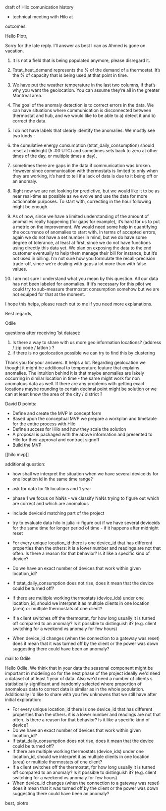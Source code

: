 draft of Hilo comunication history

- technical meeting with Hilo at

outcomes:


Hello Piotr,

Sorry for the late reply. I’ll answer as best I can as Ahmed is gone on vacation.

1.  It is not a field that is being populated anymore, please disregard it.
2.  Tstat_heat_demand represents the % of the demand of a thermostat. It’s the % of capacity that is being used at that point in time.
3.  We have put the weather temperature in the last two columns, if that’s why you want the geolocation. You can assume they’re all in the greater Montreal area.
4.  The goal of the anomaly detection is to correct errors in the data. We can have situations where communication is disconnected between thermostat and hub, and we would like to be able to a) detect it and b) correct the data.
5.  I do not have labels that clearly identify the anomalies. We mostly see two kinds :

1.  the cumulative energy consumption (tstat_daily_consumption) should reset at midnight (5 :00 UTC) and sometimes sets back to zero at other times of the day, or multiple times a day),
2.  sometimes there are gaps in the data if communication was broken. However since communication with thermostats is limited to only when they are working, it’s hard to tell if a lack of data is due to it being off or an anomaly.

7.  Right now we are not looking for predictive, but we would like it to be as near real-time as possible as we evolve and use the data for more actionnable purposes. To start with, correcting in the hour following might be enough.
8.  As of now, since we have a limited understanding of the amount of anomalies really happening (for gaps for example), it’s hard for us to put a metric on the improvement. We would need some help in quantifying the occurrence of anomalies to start with. In terms of accepted errors, again we do not have a set number in mind, but we do have some degree of tolerance, at least at first, since we do not have functions using directly this data yet. We plan on exposing the data to the end customer eventually to help them manage their bill for instance, but it’s not used in billing. I’m not sure how you formulate the recall-precision trade-off, since we’re dealing with gaps a lot more than with false values.
9.  I am not sure I understand what you mean by this question. All our data has not been labeled for anomalies. If it’s necessary for this pilot we could try to sub-measure thermostat consumption somehow but we are not equiped for that at the moment.

I hope this helps, please reach out to me if you need more explanations.

Best regards,

Odile

questions after receiving 1st dataset:
1. Is there a way to share with us more geo information locations? (address / zip code / latlon ) ?
2. if there is no geolocation possible we can try to find this by clustering



Thank you for your answers. It helps a lot.
Regarding geolocation we thought it might be additional to temperature feature that explains anomalies. The intuition behind it is that maybe anomalies are lakely occurring in similar location in time - the same might work for non anomalous data as well.
If there are any problems with getting exact locations maybe rounding to certain decimal point might be solution or we can at least know the area of the city / district ? 


David D points:
-   Define and create the MVP in concept form
-   Based upon the conceptual MVP we prepare a workplan and timetable for the entire process with Hilo
-   Define success for Hilo and how they scale the solution
-   A proposal is packaged with the above information and presented to Hilo for their approval and contract signoff
-   Build the MVP

[[hilo mvp]]


additional question:
- how shall we interpret the situation when we have several deviceids for one location id in the same time range?
- ask for data for 15 locations and 1 year
- phase 1 we focus on NaNs - we classify NaNs trying to figure out which are correct and which are anomalous
- include deviceid matching part of the project
- try to evaluate data hilo in julia -> figure out if we have several deviceids for the same time for longer period of time - if it happens after midnight  reset



- For every unique location_id there is one device_id that has different properties than the others: it is a lower number and readings are not that often. Is there a reason for that behavior? Is it like a specific kind of device?

- Do we have an exact number of devices that work within given location_id?

- If tstat_daily_consumption does not rise, does it mean that the device could be turned off?

- If there are multiple working thermostats (device_ids) under one location_id, should we interpret it as multiple clients in one location (area) or multiple thermostats of one client?

- If a client switches off the thermostat, for how long usually it is turned off compared to an anomaly? Is it possible to distinguish it? (e.g. client switching for a weekend vs anomaly for few hours)

- When device_id changes (when the connection to a gateway was reset) does it mean that it was turned off by the client or the power was down suggesting there could have been an anomaly?



mail to Odile


Hello Odile, 
We think that in your data the seasonal component might be important in modeling so for the next phase of the project ideally we'd need a dataset of at least 1 year of data. Also we'd need a number of clients s statistically significant and irandomly selected  where proportion of anomalous data to correct data is similar as in the whole population.
Additionally I'd like to share with you few unknowns that we still have after initial exploration:
-   For every unique location_id there is one device_id that has different properties than the others: it is a lower number and readings are not that often. Is there a reason for that behavior? Is it like a specific kind of device?  
-   Do we have an exact number of devices that work within given location_id?   
-   If tstat_daily_consumption does not rise, does it mean that the device could be turned off?  
-   If there are multiple working thermostats (device_ids) under one location_id, should we interpret it as multiple clients in one location (area) or multiple thermostats of one client?  
-   If a client switches off the thermostat, for how long usually it is turned off compared to an anomaly? Is it possible to distinguish it? (e.g. client switching for a weekend vs anomaly for few hours)   
-   When device_id changes (when the connection to a gateway was reset) does it mean that it was turned off by the client or the power was down suggesting there could have been an anomaly?

best, piotrs